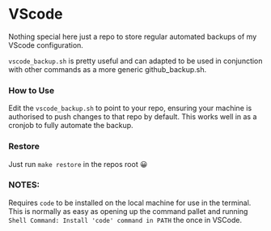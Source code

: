# VScode

Nothing special here just a repo to store regular automated backups of my VScode configuration.

`vscode_backup.sh` is pretty useful and can adapted to be used in conjunction with other commands as a more generic github_backup.sh.

### How to Use

Edit the `vscode_backup.sh` to point to your repo, ensuring your machine is authorised to push changes to that repo by default. This works well in as a cronjob to fully automate the backup.

### Restore

Just run `make restore` in the repos root 😀

### NOTES:

Requires `code` to be installed on the local machine for use in the terminal. This is normally as easy as opening up the command pallet and running `Shell Command: Install 'code' command in PATH` the once in VSCode.
